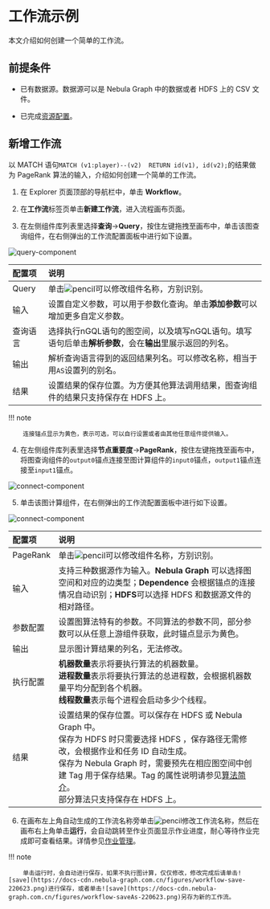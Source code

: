 # 工作流示例

本文介绍如何创建一个简单的工作流。

## 前提条件

- 已有数据源。数据源可以是 Nebula Graph 中的数据或者 HDFS 上的 CSV 文件。

- 已完成[资源配置](1.prepare-resources.md)。

## 新增工作流

以 MATCH 语句`MATCH (v1:player)--(v2)  RETURN id(v1), id(v2);`的结果做为 PageRank 算法的输入，介绍如何创建一个简单的工作流。

1. 在 Explorer 页面顶部的导航栏中，单击 **Workflow**。

2. 在**工作流**标签页单击**新建工作流**，进入流程画布页面。

3. 在左侧组件库列表里选择**查询**->**Query**，按住左键拖拽至画布中，单击该图查询组件，在右侧弹出的工作流配置面板中进行如下设置。

  ![query-component](https://docs-cdn.nebula-graph.com.cn/figures/ex-query-220623-cn.png)

  |配置项|说明|
  |:---|:---|
  |Query|单击![pencil](https://docs-cdn.nebula-graph.com.cn/figures/workflow-edit.png)可以修改组件名称，方别识别。|
  |输入|设置自定义参数，可以用于参数化查询。单击**添加参数**可以增加更多自定义参数。|
  |查询语言|选择执行nGQL语句的图空间，以及填写nGQL语句。填写语句后单击**解析参数**，会在**输出**里展示返回的列名。|
  |输出|解析查询语言得到的返回结果列名。可以修改名称，相当于用`AS`设置列的别名。|
  |结果|设置结果的保存位置。为方便其他算法调用结果，图查询组件的结果只支持保存在 HDFS 上。|

  !!! note

        连接锚点显示为黄色，表示可选，可以自行设置或者由其他任意组件提供输入。

4. 在左侧组件库列表里选择**节点重要度**->**PageRank**，按住左键拖拽至画布中，将图查询组件的`output0`锚点连接至图计算组件的`input0`锚点，`output1`锚点连接至`input1`锚点。

  ![connect-component](https://docs-cdn.nebula-graph.com.cn/figures/ex-connect-220623-cn.png)

5. 单击该图计算组件，在右侧弹出的工作流配置面板中进行如下设置。

  ![connect-component](https://docs-cdn.nebula-graph.com.cn/figures/ex-algorithm-220623-cn.png)

  |配置项|说明|
  |:---|:---|
  |PageRank|单击![pencil](https://docs-cdn.nebula-graph.com.cn/figures/workflow-edit.png)可以修改组件名称，方别识别。|
  |输入|支持三种数据源作为输入。**Nebula Graph** 可以选择图空间和对应的边类型；**Dependence** 会根据锚点的连接情况自动识别；**HDFS**可以选择 HDFS 和数据源文件的相对路径。|
  |参数配置|设置图算法特有的参数。不同算法的参数不同，部分参数可以从任意上游组件获取，此时锚点显示为黄色。|
  |输出|显示图计算结果的列名，无法修改。|
  |执行配置|**机器数量**表示将要执行算法的机器数量。<br>**进程数量**表示将要执行算法的总进程数，会根据机器数量平均分配到各个机器。<br>**线程数量**表示每个进程会启动多少个线程。|
  |结果|设置结果的保存位置。可以保存在 HDFS 或 Nebula Graph 中。 <br>保存为 HDFS 时只需要选择 HDFS ，保存路径无需修改，会根据作业和任务 ID 自动生成。<br>保存为 Nebula Graph 时，需要预先在相应图空间中创建 Tag 用于保存结果。Tag 的属性说明请参见[算法简介](../../graph-computing/algorithm-description.md)。<br>部分算法只支持保存在 HDFS 上。|

6. 在画布左上角自动生成的工作流名称旁单击![pencil](https://docs-cdn.nebula-graph.com.cn/figures/workflow-edit.png)修改工作流名称，然后在画布右上角单击**运行**，会自动跳转至作业页面显示作业进度，耐心等待作业完成即可查看结果。详情参见[作业管理](4.jobs-management.md)。

  !!! note

        单击运行时，会自动进行保存，如果不执行图计算，仅仅修改，修改完成后请单击![save](https://docs-cdn.nebula-graph.com.cn/figures/workflow-save-220623.png)进行保存，或者单击![save](https://docs-cdn.nebula-graph.com.cn/figures/workflow-saveAs-220623.png)另存为新的工作流。
